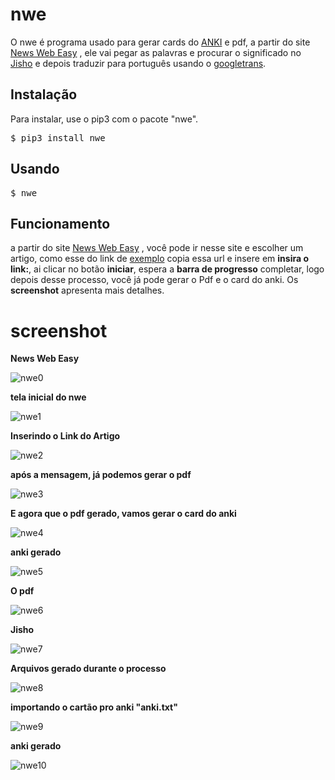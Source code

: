 nwe
====

O nwe é programa usado para gerar cards do [ANKI](https://ankiweb.net/) e pdf, a partir do site [News Web Easy](https://www3.nhk.or.jp/news/easy/) , ele vai pegar as palavras e procurar o significado no [Jisho](https://jisho.org/) e depois traduzir para português usando o [googletrans](https://github.com/ssut/py-googletrans/).

Instalação
----------

Para instalar, use o pip3 com o pacote "nwe".

<pre>
$ pip3 install nwe
</pre>

Usando
------

<pre>
$ nwe
</pre>

Funcionamento
-------------

a partir do site [News Web Easy](https://www3.nhk.or.jp/news/easy/) , você pode ir nesse site e escolher um artigo, como esse do link de [exemplo](https://www3.nhk.or.jp/news/easy/k10012565291000/k10012565291000.html) copia essa url e insere em **insira o link:**, ai clicar no botão **iniciar**, espera a **barra de progresso** completar, logo depois desse processo, você já pode gerar o Pdf e o card do anki. Os **screenshot** apresenta mais detalhes.

screenshot
==========

**News Web Easy**

![nwe0](https://user-images.githubusercontent.com/46381839/103252481-e0f5f880-495b-11eb-8641-92fade98cb6f.png)

**tela inicial do nwe**

![nwe1](https://user-images.githubusercontent.com/46381839/103252483-e2272580-495b-11eb-890c-ab02c6511261.png)

**Inserindo o Link do Artigo**

![nwe2](https://user-images.githubusercontent.com/46381839/103252484-e2bfbc00-495b-11eb-8191-888b5e5e8fdc.png)

**após a mensagem, já podemos gerar o pdf**

![nwe3](https://user-images.githubusercontent.com/46381839/103252486-e3585280-495b-11eb-8138-1f041c583170.png)

**E agora que o pdf gerado, vamos gerar o card do anki**

![nwe4](https://user-images.githubusercontent.com/46381839/103252487-e3f0e900-495b-11eb-9408-5ef157f4cf21.png)

**anki gerado**

![nwe5](https://user-images.githubusercontent.com/46381839/103252488-e4897f80-495b-11eb-92ab-d9af29d38717.png)

**O pdf**

![nwe6](https://user-images.githubusercontent.com/46381839/103252489-e5221600-495b-11eb-9d20-2abdacbaf5af.png)

**Jisho**

![nwe7](https://user-images.githubusercontent.com/46381839/103252490-e5baac80-495b-11eb-8c6d-8afa7664bf39.png)

**Arquivos gerado durante o processo**

![nwe8](https://user-images.githubusercontent.com/46381839/103252491-e6534300-495b-11eb-95c5-d4059933b55f.png)

**importando o cartão pro anki "anki.txt"**

![nwe9](https://user-images.githubusercontent.com/46381839/103252494-e6534300-495b-11eb-8aae-f4a5b9bb0842.png)

**anki gerado**

![nwe10](https://user-images.githubusercontent.com/46381839/103252496-e6ebd980-495b-11eb-8b03-e3699d38a9d2.png)


